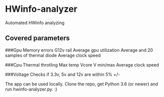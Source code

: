 # HWinfo-analyzer
Automated HWinfo analyzing

## Covered parameters

###Gpu
Memory errors
G12v rail
Average gpu utilization
Average and 20 samples of thermal diode
Average clock speed

###Cpu
Thermal throtling
Max temp
Vcore V min/max
Average clock speed

###Voltage
Checks if 3.3v, 5v and 12v are within 5% +/-



The app can be used locally. Clone the repo, get Python 3.6 (or newer) and run hwinfo-analyzer.py. :)
